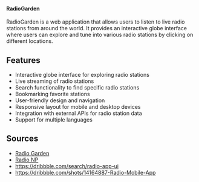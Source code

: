 #### RadioGarden

RadioGarden is a web application that allows users to listen to live radio stations from around the world. It provides an interactive globe interface where users can explore and tune into various radio stations by clicking on different locations.

## Features
- Interactive globe interface for exploring radio stations
- Live streaming of radio stations
- Search functionality to find specific radio stations
- Bookmarking favorite stations
- User-friendly design and navigation
- Responsive layout for mobile and desktop devices
- Integration with external APIs for radio station data
- Support for multiple languages


## Sources
- [Radio Garden](https://radio.garden/)
- [Radio NP](https://radionp.com/#kantipur)
- https://dribbble.com/search/radio-app-ui
- https://dribbble.com/shots/14164887-Radio-Mobile-App
